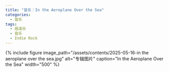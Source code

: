 ```yaml
---
title: "音乐：In the Aeroplane Over the Sea"
categories:
  - 音乐
tags:
  - 摇滚乐
  - 音乐
  - Indie Rock
---
```

{% include figure 
   image_path="/assets/contents/2025-05-16-in the aeroplane over the sea.jpg" 
   alt="专辑图片"
   caption="In the Aeroplane Over the Sea" 
   width="500"
%}

